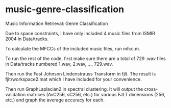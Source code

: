 # music-genre-classification
Music Information Retrieval: Genre Classification

Due to space constraints, I have only included 4 music files from ISMIR 2004 in Data/tracks.

To calculate the MFCCs of the included music files, run mfcc.m.

To run the rest of the code, first make sure there are a total of 729 .wav files in Data/tracks numbered 1.wav, 2.wav, ..., 729.wav.

Then run the Fast Johnson Lindenstrauss Transform in fjlt. The result is fjlt/workspace2.mat which I have included for your convenience.

Then run GraphLaplacian2 in spectral clustering. It will output the cross-validation matrices (AvC256, sC256, etc.) for various FJLT dimensions (256, etc.) and graph the average accuracy for each.

